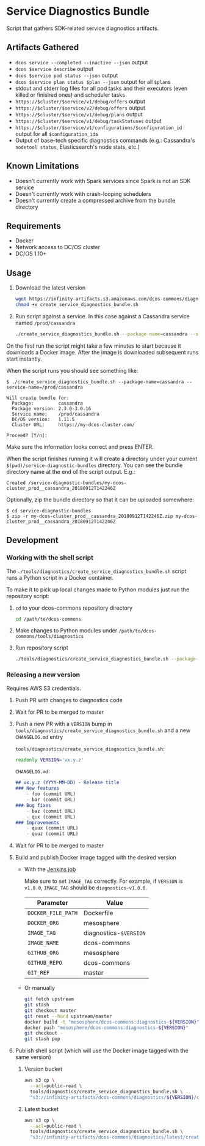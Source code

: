 # Service Diagnostics Bundle

Script that gathers SDK-related service diagnostics artifacts.

## Artifacts Gathered

- `dcos service --completed --inactive --json` output
- `dcos $service describe` output
- `dcos $service pod status --json` output
- `dcos $service plan status $plan --json` output for all `$plan`s
- stdout and stderr log files for all pod tasks and their executors (even killed
  or finished ones) and scheduler tasks
- `https://$cluster/$service/v1/debug/offers` output
- `https://$cluster/$service/v2/debug/offers` output
- `https://$cluster/$service/v1/debug/plans` output
- `https://$cluster/$service/v1/debug/taskStatuses` output
- `https://$cluster/$service/v1/configurations/$configuration_id` output for all
  `$configuration_id`s
- Output of base-tech specific diagnostics commands (e.g.: Cassandra's `nodetool
  status`, Elasticsearch's node stats, etc.)

## Known Limitations

- Doesn't currently work with Spark services since Spark is not an SDK service
- Doesn't currently work with crash-looping schedulers
- Doesn't currently create a compressed archive from the bundle directory

## Requirements

- Docker
- Network access to DC/OS cluster
- DC/OS 1.10+

## Usage

1. Download the latest version

   ```bash
   wget https://infinity-artifacts.s3.amazonaws.com/dcos-commons/diagnostics/latest/create_service_diagnostics_bundle.sh
   chmod +x create_service_diagnostics_bundle.sh
   ```

1. Run script against a service. In this case against a Cassandra service named
   `/prod/cassandra`

   ```bash
   ./create_service_diagnostics_bundle.sh --package-name=cassandra --service-name=/prod/cassandra
   ```

On the first run the script might take a few minutes to start because it
downloads a Docker image. After the image is downloaded subsequent runs start
instantly.

When the script runs you should see something like:
```
$ ./create_service_diagnostics_bundle.sh --package-name=cassandra --service-name=/prod/cassandra

Will create bundle for:
  Package:         cassandra
  Package version: 2.3.0-3.0.16
  Service name:    /prod/cassandra
  DC/OS version:   1.11.5
  Cluster URL:     https://my-dcos-cluster.com/

Proceed? [Y/n]:
```

Make sure the information looks correct and press ENTER.

When the script finishes running it will create a directory under your current
`$(pwd)/service-diagnostic-bundles` directory. You can see the bundle directory
name at the end of the script output. E.g.:
```
Created /service-diagnostic-bundles/my-dcos-cluster_prod__cassandra_20180912T142246Z
```

Optionally, zip the bundle directory so that it can be uploaded somewhere:
```
$ cd service-diagnostic-bundles
$ zip -r my-dcos-cluster_prod__cassandra_20180912T142246Z.zip my-dcos-cluster_prod__cassandra_20180912T142246Z
```

## Development

### Working with the shell script
The `./tools/diagnostics/create_service_diagnostics_bundle.sh` script runs a
Python script in a Docker container.

To make it to pick up local changes made to Python modules just run the
repository script:

1. `cd` to your dcos-commons repository directory
   ```bash
   cd /path/to/dcos-commons
   ```

1. Make changes to Python modules under `/path/to/dcos-commons/tools/diagnostics`

1. Run repository script
   ```bash
   ./tools/diagnostics/create_service_diagnostics_bundle.sh --package-name=cassandra --service-name=/prod/cassandra
   ```

### Releasing a new version

Requires AWS S3 credentials.

1. Push PR with changes to diagnostics code

1. Wait for PR to be merged to master

1. Push a new PR with a `VERSION` bump in
   `tools/diagnostics/create_service_diagnostics_bundle.sh` and a new
   `CHANGELOG.md` entry

   `tools/diagnostics/create_service_diagnostics_bundle.sh`:
   ```bash
   readonly VERSION='vx.y.z'
   ```

   `CHANGELOG.md`:
   ```markdown
   ## vx.y.z (YYYY-MM-DD) - Release title
   ### New features
       - foo (commit URL)
       - bar (commit URL)
   ### Bug fixes
       - baz (commit URL)
       - qux (commit URL)
   ### Improvements
       - quux (commit URL)
       - quuz (commit URL)
   ```

1. Wait for PR to be merged to master

1. Build and publish Docker image tagged with the desired version

   - With the [Jenkins job](https://jenkins.mesosphere.com/service/jenkins/view/Infinity/job/infinity-tools/job/release-tools/job/build-docker-image)

     Make sure to set `IMAGE_TAG` correctly. For example, if `VERSION` is
     `v1.0.0`, `IMAGE_TAG` should be `diagnostics-v1.0.0`.

     | Parameter          | Value                  |
     | ------------------ | ---------------------- |
     | `DOCKER_FILE_PATH` | Dockerfile             |
     | `DOCKER_ORG`       | mesosphere             |
     | `IMAGE_TAG`        | diagnostics-`$VERSION` |
     | `IMAGE_NAME`       | dcos-commons           |
     | `GITHUB_ORG`       | mesosphere             |
     | `GITHUB_REPO`      | dcos-commons           |
     | `GIT_REF`          | master                 |

   - Or manually

     ```bash
     git fetch upstream
     git stash
     git checkout master
     git reset --hard upstream/master
     docker build -t "mesosphere/dcos-commons:diagnostics-${VERSION}" .
     docker push "mesosphere/dcos-commons:diagnostics-${VERSION}"
     git checkout -
     git stash pop
     ```

1. Publish shell script (which will use the Docker image tagged with the same version)

   1. Version bucket

      ```bash
      aws s3 cp \
        --acl=public-read \
        tools/diagnostics/create_service_diagnostics_bundle.sh \
        "s3://infinity-artifacts/dcos-commons/diagnostics/${VERSION}/create_service_diagnostics_bundle.sh"
      ```

   1. Latest bucket

      ```bash
      aws s3 cp \
        --acl=public-read \
        tools/diagnostics/create_service_diagnostics_bundle.sh \
        "s3://infinity-artifacts/dcos-commons/diagnostics/latest/create_service_diagnostics_bundle.sh"
      ```
